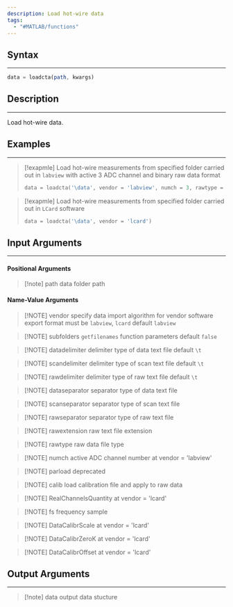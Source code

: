 ```yaml
---
description: Load hot-wire data
tags:
  - "#MATLAB/functions"
---
```

## Syntax
---
```octave
data = loadcta(path, kwargs)
```
## Description
---
Load hot-wire data.
## Examples
---

> [!exapmle] Load hot-wire measurements from specified folder carried out in `labview` with active 3 ADC channel and binary raw data format
> ```octave
> data = loadcta('\data', vendor = 'labview', numch = 3, rawtype = 'bin')
> ```

> [!exapmle] Load hot-wire measurements from specified folder carried out in `LCard` software
> ```octave
> data = loadcta('\data', vendor = 'lcard')
> ```
## Input Arguments
---
#### Positional Arguments

>[!note] path
>data folder path

#### Name-Value Arguments

> [!NOTE] vendor
> specify data import algorithm for vendor software export format
> must be `labview`, `lcard`
> default `labview`

> [!NOTE] subfolders
> `getfilenames` function parameters
> default `false`

> [!NOTE] datadelimiter
> delimiter type of data text file
> default `\t`

> [!NOTE] scandelimiter
> delimiter type of scan text file
> default `\t`

> [!NOTE] rawdelimiter
> delimiter type of raw text file
> default `\t`

> [!NOTE] dataseparator
> separator type of data text file

> [!NOTE] scanseparator
> separator type of scan text file

> [!NOTE] rawseparator
> separator type of raw text file

> [!NOTE] rawextension
> raw text file extension

> [!NOTE] rawtype
> raw data file type 

> [!NOTE] numch
> active ADC channel number at vendor = 'labview'

> [!NOTE] parload
> deprecated

> [!NOTE] calib
> load calibration file and apply to raw data

> [!NOTE] RealChannelsQuantity
> at vendor = 'lcard'

> [!NOTE] fs
> frequency sample

> [!NOTE] DataCalibrScale
> at vendor = 'lcard'

> [!NOTE] DataCalibrZeroK
> at vendor = 'lcard'

> [!NOTE] DataCalibrOffset
> at vendor = 'lcard'

## Output Arguments
---

> [!note] data
> output data stucture
